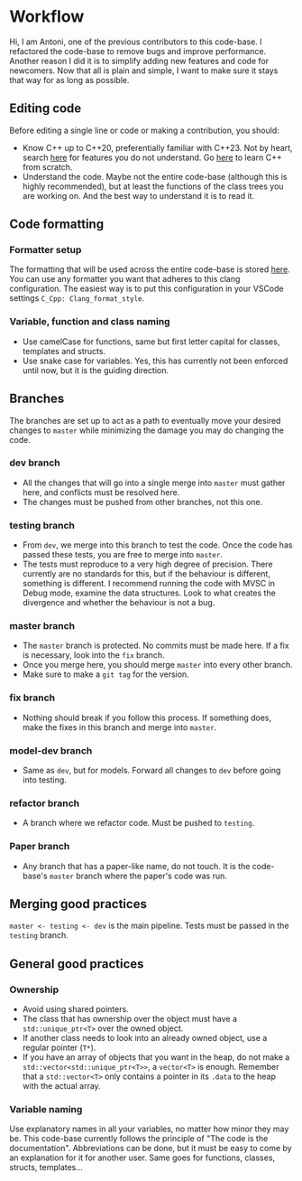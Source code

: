 # Workflow
Hi, I am Antoni, one of the previous contributors to this code-base. I refactored the code-base to remove bugs and improve performance. Another reason I did it is to simplify adding new features and code for newcomers. Now that all is plain and simple, I want to make sure it stays that way for as long as possible.

## Editing code
Before editing a single line or code or making a contribution, you should:
- Know C++ up to C++20, preferentially familiar with C++23. Not by heart, search [here](https://en.cppreference.com) for features you do not understand. Go [here](https://www.learncpp.com/) to learn C++ from scratch.
- Understand the code. Maybe not the entire code-base (although this is highly recommended), but at least the functions of the class trees you are working on. And the best way to understand it is to read it.

## Code formatting

### Formatter setup
The formatting that will be used across the entire code-base is stored [here](./NeuralNetworkCode/clang_format_config.txt). 
You can use any formatter you want that adheres to this clang configuration. The easiest way is to put this configuration in your VSCode settings `C_Cpp: Clang_format_style`.

### Variable, function and class naming
- Use camelCase for functions, same but first letter capital for classes, templates and structs.
- Use snake case for variables. Yes, this has currently not been enforced until now, but it is the guiding direction.

## Branches
The branches are set up to act as a path to eventually move your desired changes to `master` while minimizing the damage you may do changing the code.

### dev branch
- All the changes that will go into a single merge into `master` must gather here, and conflicts must be resolved here.
- The changes must be pushed from other branches, not this one.

### testing branch
- From `dev`, we merge into this branch to test the code. Once the code has passed these tests, you are free to merge into `master`.
- The tests must reproduce to a very high degree of precision. There currently are no standards for this, but if the behaviour is different, something is different. I recommend running the code with MVSC in Debug mode, examine the data structures. Look to what creates the divergence and whether the behaviour is not a bug.

### master branch
- The `master` branch is protected. No commits must be made here. If a fix is necessary, look into the `fix` branch.
- Once you merge here, you should merge `master` into every other branch.
- Make sure to make a `git tag` for the version.

### fix branch
- Nothing should break if you follow this process. If something does, make the fixes in this branch and merge into `master`.

### model-dev branch
- Same as `dev`, but for models. Forward all changes to `dev` before going into testing.

### refactor branch
- A branch where we refactor code. Must be pushed to `testing`.

### Paper branch
- Any branch that has a paper-like name, do not touch. It is the code-base's `master` branch where the paper's code was run.

## Merging good practices
`master <- testing <- dev` is the main pipeline. Tests must be passed in the `testing` branch.


## General good practices

### Ownership
- Avoid using shared pointers. 
- The class that has ownership over the object must have a `std::unique_ptr<T>` over the owned object.
- If another class needs to look into an already owned object, use a regular pointer (`T*`).
- If you have an array of objects that you want in the heap, do not make a `std::vector<std::unique_ptr<T>>`, a `vector<T>` is enough. Remember that a `std::vector<T>` only contains a pointer in its `.data` to the heap with the actual array.


### Variable naming
Use explanatory names in all your variables, no matter how minor they may be. This code-base currently follows the principle of "The code is the documentation". Abbreviations can be done, but it must be easy to come by an explanation for it for another user. Same goes for functions, classes, structs, templates...